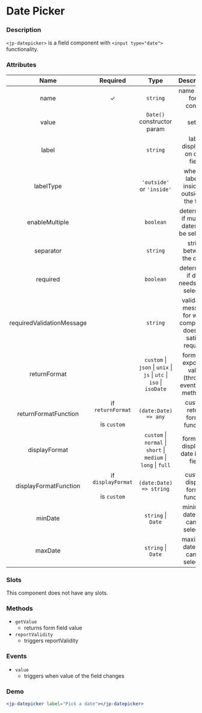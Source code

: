 # Date Picker

### Description

`<jp-datepicker>` is a field component with `<input type="date">` functionality.

### Attributes

|         **Name**          |               **Required**               |                              **Type**                               |                         **Description**                         |
| :-----------------------: | :--------------------------------------: | :-----------------------------------------------------------------: | :-------------------------------------------------------------: |
|           name            |                    ✓                     |                              `string`                               |                    name of the form control                     |
|           value           |                                          |                     `Date()` constructor param                      |                             setter                              |
|           label           |                                          |                              `string`                               |                  label displayed on date field                  |
|         labelType         |                                          |                      `'outside'` or `'inside'`                      |         whether label is inside or outside of the field         |
|    enableMultiple         |                                          |                              `boolean`                              |             determines if multiple dates can be selected                    |
|         separator         |                                          |                              `string`                               |                    string between the dates                     |
|         required          |                                          |                              `boolean`                              |             determines if date needs to be selected             |
| requiredValidationMessage |                                          |                              `string`                               | validation message for when component does not satisfy required |
|       returnFormat        |                                          | `custom` \| `json` \| `unix` \| `js` \| `utc` \| `iso` \| `isoDate` |      format of exposing value (through events and methods)      |
|   returnFormatFunction    | if `returnFormat` <br></br> is `custom`  |                        `(date:Date) => any`                         |                  custom return format function                  |
|       displayFormat       |                                          |   `custom` \| `normal` \| `short` \| `medium` \| `long` \| `full`   |              format of displayed date in the field              |
|   displayFormatFunction   | if `displayFormat` <br></br> is `custom` |                       `(date:Date) => string`                       |                 custom display format function                  |
|         minDate           |                                          |                              `string` \| `Date`                           |                    minimum date that can be selected                  |
|         maxDate           |                                          |                              `string` \| `Date`                         |                    maximum date that can be selected                   |

### Slots

This component does not have any slots.

### Methods

- `getValue`
  - returns form field value
- `reportValidity`
  - triggers reportValidity

### Events

- `value`
  - triggers when value of the field changes

### Demo

```jsx live
<jp-datepicker label="Pick a date"></jp-datepicker>
```
